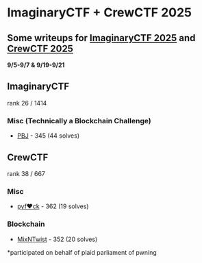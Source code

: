 # ImaginaryCTF + CrewCTF 2025

## Some writeups for [ImaginaryCTF 2025](https://2025.imaginaryctf.org/Challenges.html) and [CrewCTF 2025](https://2025.crewc.tf/challenges)

**9/5-9/7 & 9/19-9/21**


## ImaginaryCTF

rank 26 / 1414

### Misc (Technically a Blockchain Challenge)

- [PBJ](link) - 345 (44 solves)



## CrewCTF
rank 38 / 667

### Misc

- [pyf❤️ck](link) - 362 (19 solves)

### Blockchain

- [MixNTwist](https://github.com/EnchLolz/ImaginaryCTF-CrewCTF-25/blob/main/MixNTwist.md) - 352 (20 solves)

*participated on behalf of plaid parliament of pwning
